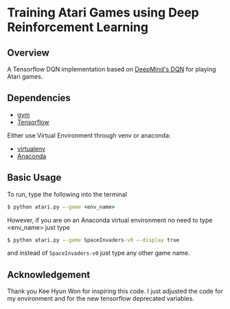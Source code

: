# Training Atari Games using Deep Reinforcement Learning

## Overview

A Tensorflow DQN implementation based on [DeepMind's DQN](https://storage.googleapis.com/deepmind-data/assets/papers/DeepMindNature14236Paper.pdf) for playing Atari games.

## Dependencies

- [gym](https://gym.openai.com)
- [Tensorflow](https://www.tensorflow.org)

Either use Virtual Environment through venv or anaconda:

- [virtualenv](https://virtualenv.pypa.io/en/latest/installation.html)
- [Anaconda](https://www.continuum.io/downloads)
 
## Basic Usage

To run, type the following into the terminal

```bat
$ python atari.py --game <env_name>
```

However, if you are on an Anaconda virtual environment no need to type <env_name> just type 

```bat
$ python atari.py --game SpaceInvaders-v0 --display true
```

and instead of `SpaceInvaders-v0` just type any other game name.

## Acknowledgement

Thank you Kee Hyun Won for inspiring this code. I just adjusted the code for my environment and for the new 
tensorflow deprecated variables.


